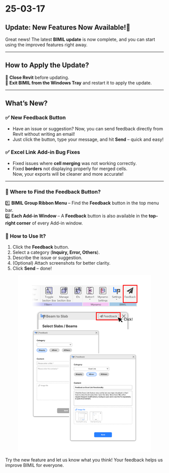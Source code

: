 # 25-03-17

## Update: New Features Now Available!🚀



Great news! The latest **BIMIL update** is now complete, and you can start using the improved features right away.

***

## How to Apply the Update?

🔹 **Close Revit** before updating.\
🔹 **Exit BIMIL from the Windows Tray** and restart it to apply the update.

***

## What’s New?

### ✅ **New Feedback Button**

* Have an issue or suggestion? Now, you can send feedback directly from Revit without writing an email!
* Just click the button, type your message, and hit **Send** – quick and easy!

### ✅ **Excel Link Add-in Bug Fixes**

* Fixed issues where **cell merging** was not working correctly.
* Fixed **borders** not displaying properly for merged cells.\
  Now, your exports will be cleaner and more accurate!

***

### 📌 **Where to Find the Feedback Button?**

1️⃣ **BIMIL Group Ribbon Menu** – Find the **Feedback** button in the top menu bar.\
2️⃣ **Each Add-in Window** – A **Feedback** button is also available in the **top-right corner** of every Add-in window.

### 📌 **How to Use It?**

1. Click the **Feedback** button.
2. Select a category (**Inquiry, Error, Others**).
3. Describe the issue or suggestion.
4. (Optional) Attach screenshots for better clarity.
5. Click **Send** – done!

<figure><img src="../.gitbook/assets/Feedback (1).png" alt="" width="563"><figcaption></figcaption></figure>

Try the new feature and let us know what you think! Your feedback helps us improve BIMIL for everyone.
